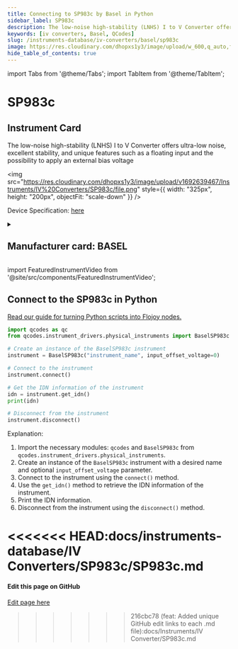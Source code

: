 ```yaml
---
title: Connecting to SP983c by Basel in Python
sidebar_label: SP983c
description: The low-noise high-stability (LNHS) I to V Converter offers ultra-low noise, excellent stability, and unique features such as a floating input and the possibility to apply an external bias voltage
keywords: [iv converters, Basel, QCodes]
slug: /instruments-database/iv-converters/basel/sp983c
image: https://res.cloudinary.com/dhopxs1y3/image/upload/w_600,q_auto,f_auto/v1692639467/Instruments/IV%20Converters/SP983c/file.jpg
hide_table_of_contents: true
---
```


import Tabs from '@theme/Tabs';
import TabItem from '@theme/TabItem';

# SP983c

## Instrument Card

<div className="flex">

<div>

The low-noise high-stability (LNHS) I to V Converter offers ultra-low noise, excellent stability, and unique features such as a floating input and the possibility to apply an external bias voltage

</div>

<img src="https://res.cloudinary.com/dhopxs1y3/image/upload/v1692639467/Instruments/IV%20Converters/SP983c/file.png" style={{ width: "325px", height: "200px", objectFit: "scale-down" }} />

</div>

<div className="flex text-center">

<p>Device Specification: <a target="\_blank" href="https://www.baspi.ch/_files/ugd/68eb62_d9c26342fd8f4960a2ebee967ff5a9d4.pdf">here</a></p>

</div>

<details style={{ marginTop: "15px"}}>
<summary><h2>Manufacturer card: BASEL</h2></summary>

<img src="https://res.cloudinary.com/dhopxs1y3/image/upload/v1692806118/Instruments/Vendor%20Logos/Basel.png" style={{ width: "100%", height: "170px",objectFit: "scale-down" }} />

Basel Precision Instruments develop ultra-low-noise precision laboratory and scientific electronics for applications requiring ultra-high sensitivity, such as low-temperature quantum physics.

<ul>
  <li>Headquarters: Switzerland</li>
  <li>Yearly Revenue (millions, USD): 1.0</li>
  <li>Vendor Website: <a href="https://www.baspi.ch/">here</a></li>
</ul>
</details>

import FeaturedInstrumentVideo from '@site/src/components/FeaturedInstrumentVideo';

<FeaturedInstrumentVideo category='IV_CONVERTERS' manufacturer='BASEL'></FeaturedInstrumentVideo>


## Connect to the SP983c in Python

[Read our guide for turning Python scripts into Flojoy nodes.](https://docs.flojoy.ai/custom-nodes/creating-custom-node/)
<Tabs>

<TabItem value="Flojoy" label="Flojoy" className="flojoy-instrument-tabs">

<NodeCardCollection category='IV_CONVERTERS' manufacturer='BASEL'></NodeCardCollection>

</TabItem>
<TabItem value="QCodes" label="QCodes">

```python
import qcodes as qc
from qcodes.instrument_drivers.physical_instruments import BaselSP983c

# Create an instance of the BaselSP983c instrument
instrument = BaselSP983c("instrument_name", input_offset_voltage=0)

# Connect to the instrument
instrument.connect()

# Get the IDN information of the instrument
idn = instrument.get_idn()
print(idn)

# Disconnect from the instrument
instrument.disconnect()
```

Explanation:
1. Import the necessary modules: `qcodes` and `BaselSP983c` from `qcodes.instrument_drivers.physical_instruments`.
2. Create an instance of the `BaselSP983c` instrument with a desired name and optional `input_offset_voltage` parameter.
3. Connect to the instrument using the `connect()` method.
4. Use the `get_idn()` method to retrieve the IDN information of the instrument.
5. Print the IDN information.
6. Disconnect from the instrument using the `disconnect()` method.

<<<<<<< HEAD:docs/instruments-database/IV Converters/SP983c/SP983c.md
</TabItem>
</Tabs>
=======
<SectionBreak />

[//]: # (Edit page on GitHub)

#### Edit this page on GitHub

[Edit page here](https://github.com/flojoy-ai/docs/blob/main/docs/instruments-database/IV%20Converters/SP983c/SP983c.md)
>>>>>>> 216cbc78 (feat: Added unique GitHub edit links to each .md file):docs/Instruments/IV Converter/SP983c.md
